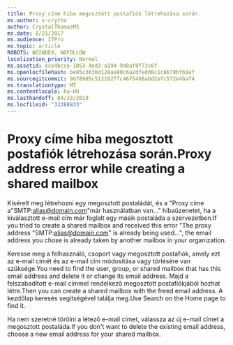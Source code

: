 ```yaml
---
title: Proxy címe hiba megosztott postafiók létrehozása során.
ms.author: v-crytho
author: CrystalThomasMS
ms.date: 8/21/2017
ms.audience: ITPro
ms.topic: article
ROBOTS: NOINDEX, NOFOLLOW
localization_priority: Normal
ms.assetid: ece4bcce-1053-4ed3-a194-9d0af8f73c6f
ms.openlocfilehash: be85c3636d128ae80c6a2dfedd0c1c8670bfb1ef
ms.sourcegitcommit: 9d78905c512192ffc4675468abd2efc5f2e4baf4
ms.translationtype: MT
ms.contentlocale: hu-HU
ms.lasthandoff: 04/23/2019
ms.locfileid: "32388833"
---
```

# <a name="proxy-address-error-while-creating-a-shared-mailbox"></a><span data-ttu-id="01497-102">Proxy címe hiba megosztott postafiók létrehozása során.</span><span class="sxs-lookup"><span data-stu-id="01497-102">Proxy address error while creating a shared mailbox</span></span>

<span data-ttu-id="01497-103">Kísérelt meg létrehozni egy megosztott postaládát, és a "Proxy címe a"SMTP:alias@domain.com"már használatban van..." hibaüzenetet, ha a kiválasztott e-mail cím már foglalt egy másik postaláda a szervezetben.</span><span class="sxs-lookup"><span data-stu-id="01497-103">If you tried to create a shared mailbox and received this error "The proxy address "SMTP:alias@domain.com" is already being used…", the email address you chose is already taken by another mailbox in your organization.</span></span>
  
<span data-ttu-id="01497-104">Keresse meg a felhasználó, csoport vagy megosztott postafiók, amely ezt az e-mail címét és az e-mail cím módosítása vagy törlésére van szüksége.</span><span class="sxs-lookup"><span data-stu-id="01497-104">You need to find the user, group, or shared mailbox that has this email address and delete it or change its email address.</span></span> <span data-ttu-id="01497-105">Majd a felszabadított e-mail címmel rendelkező megosztott postafiókjából hozhat létre.</span><span class="sxs-lookup"><span data-stu-id="01497-105">Then you can create a shared mailbox with the freed email address.</span></span> <span data-ttu-id="01497-106">A kezdőlap keresés segítségével találja meg.</span><span class="sxs-lookup"><span data-stu-id="01497-106">Use Search on the Home page to find it.</span></span>
  
<span data-ttu-id="01497-107">Ha nem szeretné törölni a létező e-mail címet, válassza az új e-mail címet a megosztott postaláda.</span><span class="sxs-lookup"><span data-stu-id="01497-107">If you don't want to delete the existing email address, choose a new email address for your shared mailbox.</span></span>
  

